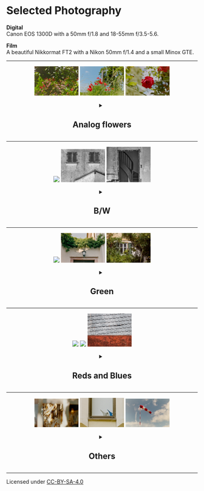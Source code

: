 # Selected Photography

**Digital**\
Canon EOS 1300D with a 50mm f/1.8 and 18-55mm f/3.5-5.6.

**Film**\
  A beautiful Nikkormat FT2 with a Nikon 50mm f/1.4 and a small Minox GTE.


---

<!-- ++++++++++++++++++++++++++++++++++++++++++++++++++++++++++++++++++++++++++++++++++++++++++++ -->
<!--                                       FLOWER                                                 -->
<!-- ++++++++++++++++++++++++++++++++++++++++++++++++++++++++++++++++++++++++++++++++++++++++++++ -->



<div style="text-align: center;">
    <p>
        <img src="./src/analog-flowers/_MG_6090.jpg" width="23%"/>
        <img src="./src/analog-flowers/_MG_6092.jpg" width="23%"/>
        <img src="./src/analog-flowers/_MG_6096.jpg" width="23%"/>
    </p>
<details>
<summary>
  
  ## Analog flowers
  
</summary>

  <p align="center">
    <img src="./src/analog-flowers/_MG_6090.jpg" 
    style="border: 1px solid; border-radius: 8px; padding: 10px; width: 100%;">
  </p>

  <p align="center">
    <img src="./src/analog-flowers/_MG_6096.jpg" 
    style="border: 1px solid; border-radius: 8px; padding: 10px; width: 100%;">
  </p>


  <p align="center">
    <img src="./src/analog-flowers/_MG_6092.jpg" 
    style="border: 1px solid; border-radius: 8px; padding: 10px; width: 100%;">
  </p>


  <p align="center">
    <img src="./src/analog-flowers/_MG_6030.jpg" 
    style="border: 1px solid; border-radius: 8px; padding: 10px; width: 100%;">
  </p>

</details>
</div>


----------------------------------

<!-- ++++++++++++++++++++++++++++++++++++++++++++++++++++++++++++++++++++++++++++++++++++++++++++ -->
<!--                                       B/W                                                    -->
<!-- ++++++++++++++++++++++++++++++++++++++++++++++++++++++++++++++++++++++++++++++++++++++++++++ -->



<div style="text-align: center;">
    <p>
        <img src="./src/bw/_MG_6522.jpg" width="23%"/>
        <img src="./src/bw/_MG_6531.jpg" width="23%"/>
        <img src="./src/bw/_MG_6614.jpg" width="23%"/>        
    </p>

<details>
<summary> 
  
  ## B/W
  
</summary>

  <p align="center">
    <img src="./src/bw/_MG_7000.jpg" 
    style="border: 1px solid; border-radius: 8px; padding: 10px; width: 100%;">
  </p>

  <p align="center">
    <img src="./src/bw/_MG_6817.jpg" 
    style="border: 1px solid; border-radius: 8px; padding: 10px; width: 100%;">
  </p>


  <p align="center">
    <img src="./src/bw/_MG_5581.jpg" 
    style="border: 1px solid; border-radius: 8px; padding: 10px; width: 100%;">
  </p>

  <p align="center">
    <img src="./src/bw/_MG_6578.jpg" 
    style="border: 1px solid; border-radius: 8px; padding: 10px; width: 100%;">
  </p>


  <p align="center">
    <img src="./src/bw/_MG_6614.jpg" 
    style="border: 1px solid; border-radius: 8px; padding: 10px; width: 100%;">
  </p>


  <p align="center">
    <img src="./src/bw/_MG_6522.jpg" 
    style="border: 1px solid; border-radius: 8px; padding: 10px; width: 100%;">
  </p>


  <p align="center">
    <img src="./src/bw/_MG_6531.jpg" 
    style="border: 1px solid; border-radius: 8px; padding: 10px; width: 100%;">
  </p>


  <p align="center">
    <img src="./src/misc/_MG_6414.jpg"
    style="border: 1px solid; border-radius: 8px; padding: 10px; width: 100%;">
  </p>


  <p align="center">
    <img src="./src/misc/_MG_6344.jpg"
    style="border: 1px solid; border-radius: 8px; padding: 10px; width: 100%;">
  </p>

</details>
</div>


----------------------


<!-- ++++++++++++++++++++++++++++++++++++++++++++++++++++++++++++++++++++++++++++++++++++++++++++ -->
<!--                                       GREEN                                                  -->
<!-- ++++++++++++++++++++++++++++++++++++++++++++++++++++++++++++++++++++++++++++++++++++++++++++ -->


<div style="text-align: center;">
    <p>
        <img src="./src/greens/_MG_6114.jpg" width="23%"/>
        <img src="./src/greens/_MG_6220.jpg" width="23%"/>
        <img src="./src/greens/_MG_6494.jpg" width="23%"/>
    </p>
<details>
<summary >
  
  ## Green
  
</summary>


Digital...
  <p align="center">
    <img src="./src/greens/_MG_6494.jpg" 
    style="border: 1px solid; border-radius: 8px; padding: 10px; width: 100%;">
  </p>

... and analog
  <p align="center">
    <img src="./src/greens/_MG_6233.jpg" 
    style="border: 1px solid; border-radius: 8px; padding: 10px; width: 100%;">
  </p>

  
  <p align="center">
    <img src="./src/greens/_MG_6234.jpg" 
    style="border: 1px solid; border-radius: 8px; padding: 10px; width: 100%;">
  </p>


  <p align="center">
    <img src="./src/greens/_MG_6114.jpg" 
    style="border: 1px solid; border-radius: 8px; padding: 10px; width: 100%;">
  </p>

  <p align="center">
    <img src="./src/greens/_MG_6220.jpg" 
    style="border: 1px solid; border-radius: 8px; padding: 10px; width: 100%;">
  </p>


</details>
</div>

----------------------------------



<!-- ++++++++++++++++++++++++++++++++++++++++++++++++++++++++++++++++++++++++++++++++++++++++++++ -->
<!--                                       REDS AND BLUES                                         -->
<!-- ++++++++++++++++++++++++++++++++++++++++++++++++++++++++++++++++++++++++++++++++++++++++++++ -->



<div style="text-align: center;">
    <p>
        <img src="./src/redsblues/_MG_5617.jpg" width="23%"/>
        <img src="./src/redsblues/_MG_5621.jpg" width="23%"/>
        <img src="./src/redsblues/_MG_6620.jpg" width="23%"/>
    </p>
<details>
<summary > 

## Reds and Blues

</summary>


  <p align="center">
    <img src="./src/redsblues/_MG_5585.jpg" 
    style="border: 1px solid; border-radius: 8px; padding: 10px; width: 100%;">
  </p>

  <p align="center">
    <img src="./src/redsblues/_MG_5609.jpg" 
    style="border: 1px solid; border-radius: 8px; padding: 10px; width: 100%;">
  </p>


  <p align="center">
    <img src="./src/redsblues/_MG_5624.jpg" 
    style="border: 1px solid; border-radius: 8px; padding: 10px; width: 100%;">
  </p>

    
  <p align="center">
    <img src="./src/redsblues/_MG_5616.jpg" 
    style="border: 1px solid; border-radius: 8px; padding: 10px; width: 100%;">
  </p>




  <p align="center">
    <img src="./src/redsblues/_MG_5617.jpg" 
    style="border: 1px solid; border-radius: 8px; padding: 10px; width: 100%;">
  </p>



  <p align="center">
    <img src="./src/redsblues/_MG_5622.jpg" 
    style="border: 1px solid; border-radius: 8px; padding: 10px; width: 100%;">
  </p>


  
  <p align="center">
    <img src="./src/redsblues/_MG_6620.jpg" 
    style="border: 1px solid; border-radius: 8px; padding: 10px; width: 100%;">
  </p>

  
  <p align="center">
    <img src="./src/redsblues/_MG_6410.jpg" 
    style="border: 1px solid; border-radius: 8px; padding: 10px; width: 100%;">
  </p>


  <p align="center">
    <img src="./src/redsblues/_MG_6178.jpg" 
    style="border: 1px solid; border-radius: 8px; padding: 10px; width: 100%;">
  </p>

  <p align="center">
    <img src="./src/redsblues/_MG_6260.jpg" 
    style="border: 1px solid; border-radius: 8px; padding: 10px; width: 100%;">
  </p>

  <p align="center">
    <img src="./src/redsblues/_MG_5621.jpg" 
    style="border: 1px solid; border-radius: 8px; padding: 10px; width: 100%;">
  </p>

  <p align="center">
    <img src="./src/redsblues/_MG_6322.jpg" 
    style="border: 1px solid; border-radius: 8px; padding: 10px; width: 100%;">
  </p>
  

  <p align="center">
    <img src="./src/redsblues/_MG_6434.jpg" 
    style="border: 1px solid; border-radius: 8px; padding: 10px; width: 100%;">
  </p>

  <p align="center">
    <img src="./src/redsblues/_MG_6495.jpg" 
    style="border: 1px solid; border-radius: 8px; padding: 10px; width: 100%;">
  </p>

  <p align="center">
    <img src="./src/redsblues/_MG_6365.jpg" 
    style="border: 1px solid; border-radius: 8px; padding: 10px; width: 100%;">
  </p>




</details>
</div>

----------------------------------

<!-- ++++++++++++++++++++++++++++++++++++++++++++++++++++++++++++++++++++++++++++++++++++++++++++ -->
<!--                                       MISC                                                   -->
<!-- ++++++++++++++++++++++++++++++++++++++++++++++++++++++++++++++++++++++++++++++++++++++++++++ -->



<div style="text-align: center;">
    <p>
        <img src="./src/misc/_MG_6034.jpg" width="23%"/>
        <img src="./src/misc/_MG_6057.jpg" width="23%"/>
        <img src="./src/misc/_MG_6082.jpg" width="23%"/>
    </p>
<details>
<summary> 

## Others

</summary>

  <p align="center">
    <img src="./src/misc/_MG_6948.jpg" 
    style="border: 1px solid; border-radius: 8px; padding: 10px; width: 100%;">
  </p>
  
  <p align="center">
    <img src="./src/misc/IMG_2208.jpg" 
    style="border: 1px solid; border-radius: 8px; padding: 10px; width: 100%;">
  </p>

  <p align="center">
    <img src="./src/redsblues/_MG_6590.jpg" 
    style="border: 1px solid; border-radius: 8px; padding: 10px; width: 100%;">
  </p>

  <p align="center">
    <img src="./src/misc/_MG_6034.jpg" 
    style="border: 1px solid; border-radius: 8px; padding: 10px; width: 100%;">
  </p>

  <p align="center">
    <img src="./src/misc/_MG_6057.jpg" 
    style="border: 1px solid; border-radius: 8px; padding: 10px; width: 100%;">
  </p>


  <p align="center">
    <img src="./src/misc/_MG_6060.jpg" 
    style="border: 1px solid; border-radius: 8px; padding: 10px; width: 100%;">
  </p>

  <p align="center">
    <img src="./src/misc/_MG_6082.jpg" 
    style="border: 1px solid; border-radius: 8px; padding: 10px; width: 100%;">
  </p>


</details>
</div>


----------------------------------

Licensed under [CC-BY-SA-4.0](https://creativecommons.org/licenses/by-sa/4.0/)

